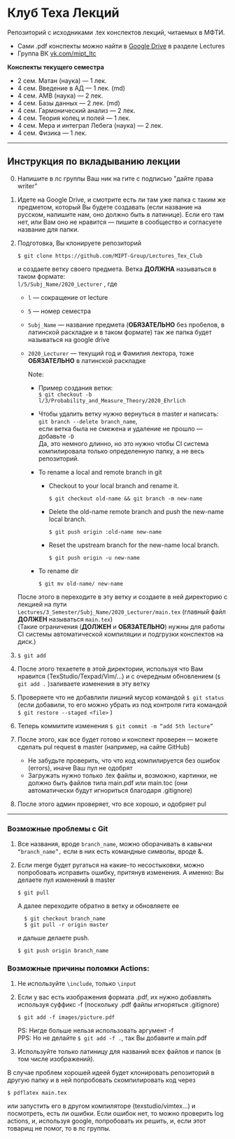 # Клуб Теха Лекций

Репозиторий с исходниками .tex конспектов лекций, читаемых в МФТИ.  

- Сами .pdf конспекты можно найти в [Google Drive](https://drive.google.com/drive/folders/1CQQHfA5_bgEhP6T0iH9Xp6xDz7D5lbIU?usp=sharing) в разделе Lectures  
- Группа ВК [vk.com/mipt_ltc](https://vk.com/mipt_ltc)


**Конспекты текущего семестра**

- 2 сем. Матан (наука) — 1 лек.
- 4 сем. Введение в АД — 1 лек. (md)
- 4 сем. АМВ (наука) — 2 лек.
- 4 сем. Базы данных — 2 лек. (md)
- 4 сем. Гармонический анализ — 2 лек.
- 4 сем. Теория колец и полей — 1 лек.
- 4 сем. Мера и интеграл Лебега (наука) — 2 лек.
- 4 сем. Физика — 1 лек.

---

## Инструкция по вкладыванию лекции 

0. Напишите в лс группы Ваш ник на гите с подписью "дайте права writer”

1. Идете на Google Drive, и смотрите есть ли там уже папка с таким же предметом, который Вы будете создавать (если название на русском, напишите нам, оно должно быть в латинице). Если его там нет, или Вам оно не нравится — пишите в сообщество и согласуете название для папки.

2. Подготовка, Вы клонируете репозиторий 

   ```$ git clone https://github.com/MIPT-Group/Lectures_Tex_Club```  

   и создаете ветку своего предмета. Ветка **ДОЛЖНА** называться в таком формате:   
   ```l/5/Subj_Name/2020_Lecturer``` , где  

   - `l` — сокращение от lecture  

   - `5` — номер семестра   

   - `Subj_Name` — название предмета (**ОБЯЗАТЕЛЬНО** без пробелов, в латинской раскладке и в таком формате) так же папка будет называться на google drive   

   - `2020_Lecturer` — текущий год и Фамилия лектора, тоже **ОБЯЗАТЕЛЬНО** в латинской раскладке  

     Note:  

     - Пример создания ветки:  
       ```$ git checkout -b l/3/Probability_and_Measure_Theory/2020_Ehrlich```  

     - Чтобы удалить ветку нужно вернуться в master и написать:   
       ```git branch --delete branch_name```,   
       если ветка была не смежена и удаление не прошло — добавьте ```-D```  
       Да, это немного длинно, но это нужно чтобы CI система компилировала только определенную папку, а не весь репозиторий.  

     - To rename a local and remote branch in git

       - Checkout to your local branch and rename it.
       
         ```$ git checkout old-name && git branch -m new-name``` 

       - Delete the old-name remote branch and push the new-name local branch.
       
         ```$ git push origin :old-name new-name``` 
         
       - Reset the upstream branch for the new-name local branch.
       
         ```$ git push origin -u new-name``` 

     - To rename dir
     
       `$ git mv old-name/ new-name`

   После этого в переходите в эту ветку и создаете в ней директорию с лекцией на пути `Lectures/3_Semester/Subj_Name/2020_Lecturer/main.tex` (главный файл **ДОЛЖЕН** называться `main.tex`)   
   (Такие ограничения  (**ДОЛЖЕН** и **ОБЯЗАТЕЛЬНО**) нужны для работы  CI системы автоматической компиляции и подгрузки конспектов на диск.)

3. ```$ git add```  

4. После этого техаетете в этой  директории, используя что Вам нравится (TexStudio/Texpad/Vim/…) и с очередным обновлением (```$ git add .``` )заливаете изменения в эту ветку  

5. Проверяете что не добавлили лишний мусор командой ```$ git status``` (если добавили, то его можно убрать из под контроля гита командой ```$ git restore --staged <file>``` )

6. Теперь коммитите изменения  ```$ git commit -m “add 5th lecture”```  

7. После этого, как все будет готово и конспект проверен –– можете сделать pul request в master (например, на сайте GitHub)    

   - Не забудьте проверить, что что код компилируется без ошибок (errors), иначе Ваш пул не одобрят          
   - Загружать нужно только .tex файлы и, возможно, картинки, не должно быть файлов типа main.pdf или main.toc (они автоматически будут игнориться благодаря .gitignore) 

 8. После этого админ проверяет, что все хорошо, и одобряет pul  

---

### Возможные проблемы с Git

1. Все названия, вроде `branch_name`,  можно оборачивать в  кавычки `“branch_name”,` если в них есть командные символы, вроде &.

2. Если merge будет ругаться на какие-то несостыковки, можно попробовать исправить ошибку, притянув изменения. А именно: Вы делаете пул изменений в master 

      ```$ git pull``` 
      
      А далее переходите обратно в ветку и обновляете ее   

      ```
        $ git checkout branch_name
        $ git pull -r origin master
      ```

      и дальше делаете push. 
      
      ```$ git push origin branch_name```


 ### Возможные причины поломки Actions:

 1. Не используйте `\include`, только `\input`  
 2. Если у вас есть изображения формата .pdf, их нужно добавлять используя суффикс -f (поскольку .pdf файлы игноряться .gitignore)   
   
    `$ git add -f images/picture.pdf`
         
    PS: Нигде больше нельзя использовать аргумент -f  
    PPS: Но не делайте `$ git add -f .`, так Вы добавите и main.pdf  
 3. Используйте только латиницу для названий всех файлов и папок (в том числе изображений).

В случае проблем хорошей идеей будет клонировать репозиторий в другую папку и в ней попробовать скомпилировать код через  

`$ pdflatex main.tex`

или запустить его в другом компиляторе (texstudio/vimtex...) и посмотреть, есть ли ошибки. Если ошибок нет, то можно проверить log actions, и, используя google, попробовать их решить, и, если этот товарищ не помог, то в лс группы.  
